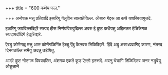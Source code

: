 +++
title = "600 कथॆय फल."

+++
अन्वेषक मत्तु प्रतिवादि इब्बरिगू गॆलुविन साध्यतॆयिल्ल. ऒब्बरु गॆद्दरू आ कथॆ यशस्वियागुत्तदॆ.

इब्बरिगू जयविल्लदिद्दरॆ सत्यद हॊस निर्णयविरुवुदिल्ल अवरु ई दुष्ट कथॆयन्नु अहितकर हेळिकॆगळ संप्रदायदॊंदिगॆ हेळुत्तिद्दारॆ.

ऎरडु कोणॆगळु मत्तु आरु कोणॆगळिगिंत हॆच्चु ऎंदु कॆलवरु तिळिदिद्दारॆ. हिंदॆ अदु असाध्यवागिद्द कारण, नंतरद दिनगळल्लि सभॆयु अदन्नु तडॆयितु.

आदरॆ दुष्ट नोटगळ विषयदल्लि, अंशगळ एकतॆ कूड ऎल्लो इरुत्तदॆ. अवनु चॆन्नागि तिळिदिरुव जनर नडुवॆयू ओडुत्तानॆ

